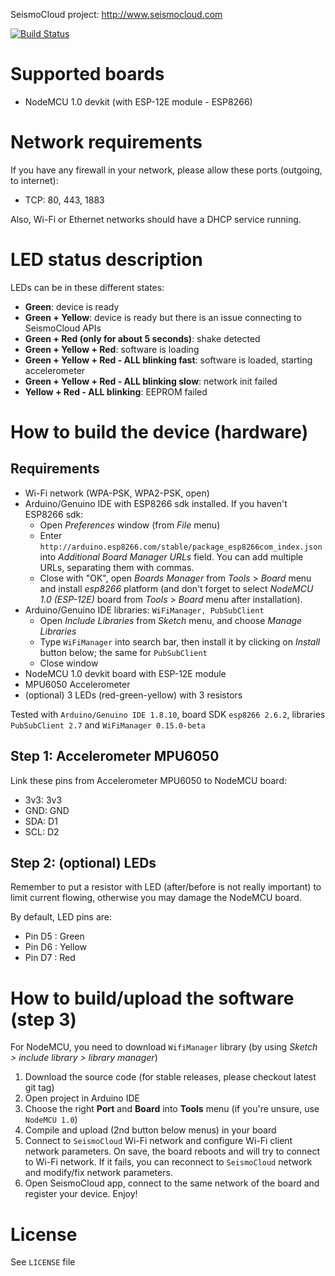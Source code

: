 SeismoCloud project: http://www.seismocloud.com

[![Build Status](https://travis-ci.org/sapienzaapps/seismoclouddevice-nodemcu.svg?branch=master)](https://travis-ci.org/sapienzaapps/seismoclouddevice-nodemcu)

# Supported boards

* NodeMCU 1.0 devkit (with ESP-12E module - ESP8266)

# Network requirements

If you have any firewall in your network, please allow these ports (outgoing, to internet):

* TCP: 80, 443, 1883

Also, Wi-Fi or Ethernet networks should have a DHCP service running.

# LED status description

LEDs can be in these different states:

* **Green**: device is ready
* **Green + Yellow**: device is ready but there is an issue connecting to SeismoCloud APIs
* **Green + Red (only for about 5 seconds)**: shake detected
* **Green + Yellow + Red**: software is loading
* **Green + Yellow + Red - ALL blinking fast**: software is loaded, starting accelerometer
* **Green + Yellow + Red - ALL blinking slow**: network init failed
* **Yellow + Red - ALL blinking**: EEPROM failed

# How to build the device (hardware)

## Requirements

* Wi-Fi network (WPA-PSK, WPA2-PSK, open)
* Arduino/Genuino IDE with ESP8266 sdk installed. If you haven't ESP8266 sdk:
	* Open *Preferences* window (from *File* menu)
	* Enter `http://arduino.esp8266.com/stable/package_esp8266com_index.json` into *Additional Board Manager URLs* field. You can add multiple URLs, separating them with commas.
	* Close with "OK", open *Boards Manager* from *Tools* > *Board* menu and install *esp8266* platform (and don't forget to select *NodeMCU 1.0 (ESP-12E)* board from *Tools* > *Board* menu after installation).
* Arduino/Genuino IDE libraries: `WiFiManager, PubSubClient`
	* Open *Include Libraries* from *Sketch* menu, and choose *Manage Libraries*
	* Type `WiFiManager` into search bar, then install it by clicking on *Install* button below; the same for `PubSubClient`
	* Close window
* NodeMCU 1.0 devkit board with ESP-12E module
* MPU6050 Accelerometer
* (optional) 3 LEDs (red-green-yellow) with 3 resistors

Tested with `Arduino/Genuino IDE 1.8.10`, board SDK `esp8266 2.6.2`, libraries `PubSubClient 2.7` and `WiFiManager 0.15.0-beta`

## Step 1: Accelerometer MPU6050

Link these pins from Accelerometer MPU6050 to NodeMCU board:

* 3v3: 3v3
* GND: GND
* SDA: D1
* SCL: D2

## Step 2: (optional) LEDs

Remember to put a resistor with LED (after/before is not really important) to limit
current flowing, otherwise you may damage the NodeMCU board.

By default, LED pins are:

* Pin D5 : Green
* Pin D6 : Yellow
* Pin D7 : Red

# How to build/upload the software (step 3)

For NodeMCU, you need to download `WifiManager` library (by using *Sketch > include library > library manager*)

1. Download the source code (for stable releases, please checkout latest git tag)
2. Open project in Arduino IDE
3. Choose the right **Port** and **Board** into **Tools** menu (if you're unsure, use `NodeMCU 1.0`)
4. Compile and upload (2nd button below menus) in your board
5. Connect to `SeismoCloud` Wi-Fi network and configure Wi-Fi client network parameters. On save, the board reboots and will try to connect to Wi-Fi network. If it fails, you can reconnect to `SeismoCloud` network and modify/fix network parameters.
6. Open SeismoCloud app, connect to the same network of the board and register your device. Enjoy!

# License

See `LICENSE` file

